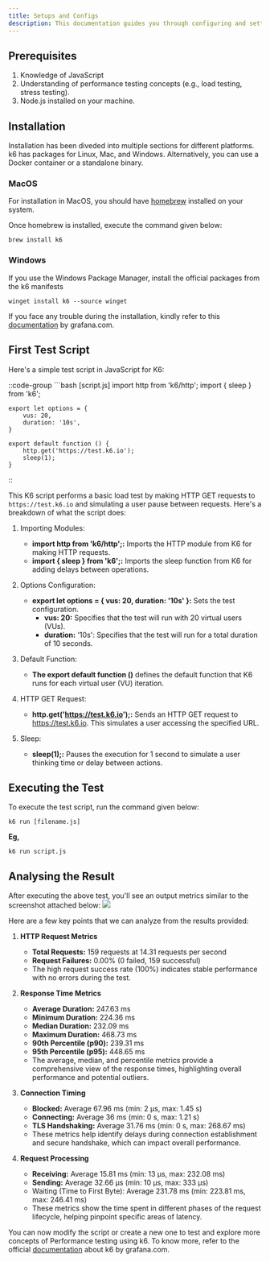 ```yaml
---
title: Setups and Configs
description: This documentation guides you through configuring and setting up the K6 automation testing tool for performance testing. You'll learn how to install K6, customize configurations, and manage test settings to optimize your performance testing process.
---
```

## Prerequisites
1. Knowledge of JavaScript
2. Understanding of performance testing concepts (e.g., load testing, stress testing).
3. Node.js installed on your machine.

## Installation
Installation has been diveded into multiple sections for different platforms. k6 has packages for Linux, Mac, and Windows. Alternatively, you can use a Docker container or a standalone binary.

### MacOS
For installation in MacOS, you should have [homebrew](https://brew.sh/) installed on your system.

Once homebrew is installed, execute the command given below:
```shell
brew install k6
```

### Windows
If you use the Windows Package Manager, install the official packages from the k6 manifests

```shell
winget install k6 --source winget
```
If you face any trouble during the installation, kindly refer to this [documentation](https://grafana.com/docs/k6/latest/set-up/install-k6/) by grafana.com.

## First Test Script
Here's a simple test script in JavaScript for K6:

::code-group
    ```bash [script.js]
    import http from 'k6/http';
    import { sleep } from 'k6';

    export let options = {
        vus: 20,
        duration: '10s',
    }

    export default function () {
        http.get('https://test.k6.io');
        sleep(1);
    }
::

This K6 script performs a basic load test by making HTTP GET requests to `https://test.k6.io` and simulating a user pause between requests. Here's a breakdown of what the script does:

1. Importing Modules:
    - **import http from 'k6/http';:** Imports the HTTP module from K6 for making HTTP requests.
    - **import { sleep } from 'k6';:** Imports the sleep function from K6 for adding delays between operations.

2. Options Configuration:
    - **export let options = { vus: 20, duration: '10s' }:** Sets the test configuration.
        - **vus: 20:** Specifies that the test will run with 20 virtual users (VUs).
        - **duration:** '10s': Specifies that the test will run for a total duration of 10 seconds.

3. Default Function:
    - **The export default function ()** defines the default function that K6 runs for each virtual user (VU) iteration.

4. HTTP GET Request:
    - **http.get('https://test.k6.io');:** Sends an HTTP GET request to https://test.k6.io. This simulates a user accessing the specified URL.

5. Sleep:
    - **sleep(1);:** Pauses the execution for 1 second to simulate a user thinking time or delay between actions.

## Executing the Test
To execute the test script, run the command given below:
```shell
k6 run [filename.js]
```

**Eg,**
```shell
k6 run script.js
```

## Analysing the Result
After executing the above test, you'll see an output metrics similar to the screenshot attached below:
<img src="/images/testing/performance_testing_output.png">

Here are a few key points that we can analyze from the results provided:
1. **HTTP Request Metrics**
    - **Total Requests:** 159 requests at 14.31 requests per second
    - **Request Failures:** 0.00% (0 failed, 159 successful)
    - The high request success rate (100%) indicates stable performance with no errors during the test.

2. **Response Time Metrics**
    - **Average Duration:** 247.63 ms
    - **Minimum Duration:** 224.36 ms
    - **Median Duration:** 232.09 ms
    - **Maximum Duration:** 468.73 ms
    - **90th Percentile (p90):** 239.31 ms
    - **95th Percentile (p95):** 448.65 ms
    - The average, median, and percentile metrics provide a comprehensive view of the response times, highlighting overall performance and potential outliers.

3. **Connection Timing**
    - **Blocked:** Average 67.96 ms (min: 2 µs, max: 1.45 s)
    - **Connecting:** Average 36 ms (min: 0 s, max: 1.21 s)
    - **TLS Handshaking:** Average 31.76 ms (min: 0 s, max: 268.67 ms)
    - These metrics help identify delays during connection establishment and secure handshake, which can impact overall performance.

4. **Request Processing**
    - **Receiving:** Average 15.81 ms (min: 13 µs, max: 232.08 ms)
    - **Sending:** Average 32.66 µs (min: 10 µs, max: 333 µs)
    - Waiting (Time to First Byte): Average 231.78 ms (min: 223.81 ms, max: 246.41 ms)
    - These metrics show the time spent in different phases of the request lifecycle, helping pinpoint specific areas of latency.

You can now modify the script or create a new one to test and explore more concepts of Performance testing using k6. To know more, refer to the official [documentation](https://grafana.com/docs/k6/latest/using-k6/) about k6 by grafana.com.